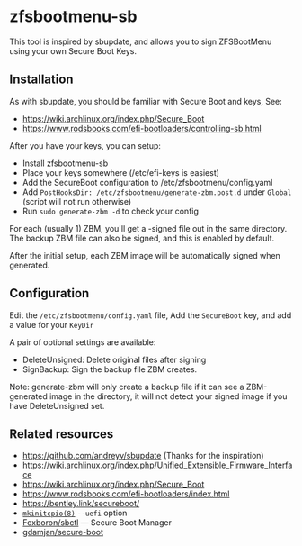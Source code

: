 # zfsbootmenu-sb
This tool is inspired by sbupdate, and allows you to sign ZFSBootMenu using your own Secure Boot Keys.

## Installation

As with sbupdate, you should be familiar with Secure Boot and keys, See:
* https://wiki.archlinux.org/index.php/Secure_Boot
* https://www.rodsbooks.com/efi-bootloaders/controlling-sb.html

After you have your keys, you can setup:
* Install zfsbootmenu-sb
* Place your keys somewhere (/etc/efi-keys is easiest)
* Add the SecureBoot configuration to /etc/zfsbootmenu/config.yaml
* Add `PostHooksDir: /etc/zfsbootmenu/generate-zbm.post.d` under `Global` (script will not run otherwise)
* Run `sudo generate-zbm -d` to check your config

For each (usually 1) ZBM, you'll get a -signed file out in the same directory.
The backup ZBM file can also be signed, and this is enabled by default.

After the initial setup, each ZBM image will be automatically signed when generated.

## Configuration

Edit the `/etc/zfsbootmenu/config.yaml` file, 
Add the `SecureBoot` key, and add a value for your `KeyDir`

A pair of optional settings are available:
* DeleteUnsigned: Delete original files after signing
* SignBackup: Sign the backup file ZBM creates.

Note: generate-zbm will only create a backup file if it can see a ZBM-generated image in the directory, it will not detect your signed image if you have DeleteUnsigned set.

## Related resources

* https://github.com/andreyv/sbupdate (Thanks for the inspiration)
* https://wiki.archlinux.org/index.php/Unified_Extensible_Firmware_Interface
* https://wiki.archlinux.org/index.php/Secure_Boot
* https://www.rodsbooks.com/efi-bootloaders/index.html
* https://bentley.link/secureboot/
* [`mkinitcpio(8)`](https://man.archlinux.org/man/mkinitcpio.8) `--uefi` option
* [Foxboron/sbctl](https://github.com/Foxboron/sbctl) — Secure Boot Manager
* [gdamjan/secure-boot](https://github.com/gdamjan/secure-boot)
